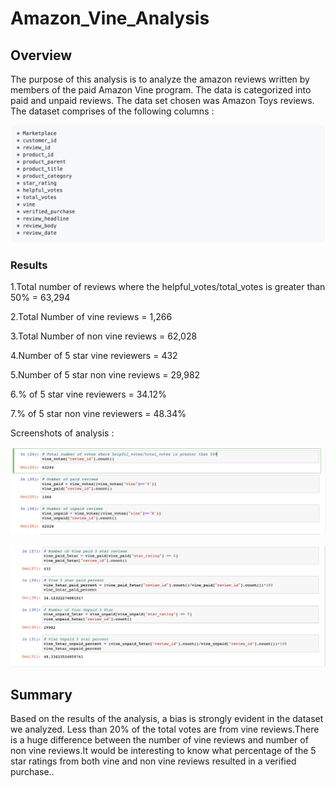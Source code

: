 # Amazon_Vine_Analysis

## Overview
The purpose of this analysis is to analyze the amazon reviews written by members of the paid Amazon Vine program. The data is categorized into paid and unpaid reviews. The data set chosen was Amazon Toys reviews. The dataset comprises of the following columns :

![Columns in the Data Set](https://github.com/rtippana1/Amazon_Vine_Analysis/blob/main/Images/columns%20in%20the%20Data%20Set.png)

### Results
1.Total number of reviews where the helpful_votes/total_votes is greater than 50% = 63,294

2.Total Number of vine reviews = 1,266

3.Total Number of non vine reviews = 62,028

4.Number of 5 star vine reviewers = 432

5.Number of 5 star non vine reviews = 29,982

6.% of 5 star vine reviewers = 34.12%

7.% of 5 star non vine reviewers = 48.34%

Screenshots of analysis :

![Total number of reviews](https://github.com/rtippana1/Amazon_Vine_Analysis/blob/main/Images/total%20number%20of%20reviews.png)

![Number of 5-star reviews](https://github.com/rtippana1/Amazon_Vine_Analysis/blob/main/Images/number%20of%205-star%20reviews.png)


## Summary
Based on the results of the analysis, a bias is strongly evident in the dataset we analyzed. Less than 20% of the total votes are from vine reviews.There is a huge difference between the number of vine reviews and number of non vine reviews.It would be interesting to know what percentage of the 5 star ratings from both vine and non vine reviews resulted in a verified purchase..
